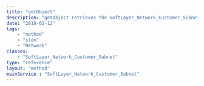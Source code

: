 ```yaml
---
title: "getObject"
description: "getObject retrieves the SoftLayer_Network_Customer_Subnet object whose ID number corresponds to the ID number of the init parameter passed to the SoftLayer_Network_Customer_Subnet service. You can only retrieve the subnet whose account matches the account that your portal user is assigned to. "
date: "2018-02-12"
tags:
    - "method"
    - "sldn"
    - "Network"
classes:
    - "SoftLayer_Network_Customer_Subnet"
type: "reference"
layout: "method"
mainService : "SoftLayer_Network_Customer_Subnet"
---
```

